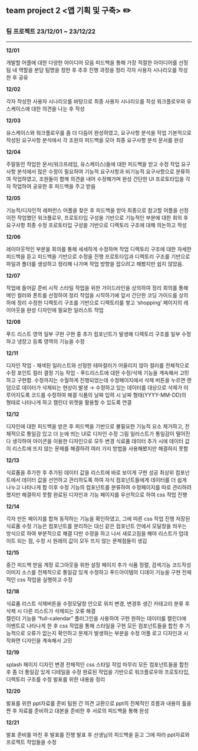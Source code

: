 ## team project 2 <앱 기획 및 구축> ✏️

### __팀 프로젝트 23/12/01 ~ 23/12/22__
* * *

__12/01__

개발할 어플에 대한 다양한 아이디어 모음
피드백을 통해 가장 적절한 아이디어를 선정
팀 내 역할을 분담
팀명을 정한 후 추후 진행 과정을 정리
각자 사용자 시나리오를 작성한 후 공유

__12/02__ 

각자 작성한 사용자 시나리오를 바탕으로 최종 사용자 시나리오를 작성
워크플로우와 유스케이스에 대한 의견을 나눈 후 작성

__12/03__  

유스케이스와 워크플로우를 좀 더 다듬어 완성하였고, 요구사항 분석을 작업
기본적으로 작성된 요구사항 분석에서 각 조원의 피드백을 모아 최종 요구사항 분석 문서를 완성

__12/04__  

주말동안 작업한 문서(워크프레임, 유스케이스)들에 대한 피드백을 받고 수정 작업
요구사항 분석에서 많은 수정이 필요하여 기능적 요구사항과 비기능적 요구사항으로 분류하여 작업하였고, 
조원들이 함께 의견을 내어 수정해가며 완성
간단한 UI 프로토타입을 각자 작업하여 공유한 후 피드백을 주고 받음

__12/05__  

기능적/디자인적 레퍼런스 어플을 찾은 후 피드백을 받아 최종으로 참고할 어플을 선정
이전 작업했던 워크플로우, 프로토타입 구성을 기반으로 기능적인 부분에 대한 회의 후 요구사항 최종 수정
프로토타입 구성을 기반으로 디렉토리 구조에 대해 의논하고 작성

__12/06__   

레이아웃적인 부분을 회의를 통해 세세하게 수정하며 작업 
디렉토리 구조에 대한 자세한 피드백을 듣고 피드백을 기반으로 수정을 진행
프로토타입과 디렉토리 구조를 기반으로 파일과 폴더를 생성하고 정리해 나가며 작업 방향을 잡으려고 해봤지만 쉽지 않았음.

__12/07__  

작업에 들어갈 준비 시작
스타일 작업을 위한 가이드라인을 상의하여 정리
회의를 통해 메인 컬러와 폰트를 선정하여 정리
작업을 시작하기에 앞서 간단한 코딩 가이드를 상의하에 정리
수정한 디렉토리 구조를 기반으로 디렉토리를 쌓고 ‘shopping’ 페이지의 레이아웃을 완성
디자인에 필요한 일러스트 작업

__12/08__  

푸드 리스트 영역 일부 구현
구현 중 추가 컴포넌트가 발생해 디렉토리 구조를 일부 수정하고 냉장고 등록 영역의 기능을 수정

__12/11__  

디자인 작업 - 채색된 일러스트와 선정한 테마컬러가 어울리지 않아 컬러를 전체적으로 수정 
포인트 컬러 결정
기능 작업 - 푸드리스트에 대한 수정/삭제 기능을 계속해서 고민하고 구현함.
수정까지는 수월하게 진행되었는데 수정페이지에서 삭제 버튼을 누르면 랜덤으로 데이터가 삭제되는 현상이 발생 
→ 수정하고 있는 데이터를 대상으로 삭제가 이루어지도록 코드를 수정하여 해결
식품의 날짜 입력 시 날짜 형태(YYYY-MM-DD)의 형태로 나타나게 하고 캘린더 위젯을 활용할 수 있도록 연결

__12/12__  

디자인에 대한 피드백을 받은 후 피드백을 기반으로 불필요한 기능적 요소 제거하고, 전체적으로 통일감 있고 더 눈에 띄는 UI로 디자인 수정
그림 일러스트가 통일감이 떨어진다 생각하여 아이콘을 이용한 디자인으로 모두 변경
식료품 데이터 추가 시에 데이터 값이 리스트에 뜨지 않는 문제를 해결하려 여러 가지 방법을 사용해봤지만 해결하지 못함

__12/13__ 

식료품을 추가한 후 추가된 데이터 값을 리스트에 바로 보이게 구현 성공
최상위 컴포넌트에서 데이터 값을 선언하고 관리하도록 하여 자식 컴포넌트들에게 데이터를 더 쉽게 나누고 나타나게 함
이후 수정 기능의 컴포넌트를 분류하여 수정페이지를 따로 관리하려 했지만 해결하지 못함
완료된 디자인과 기능 페이지를 우선적으로 하여 css 작업 진행

__12/14__ 

각자 만든 페이지를 합쳐 동작하는 기능을 확인하였고, 그에 따른 css 작업 진행
저장된 식료품 수정 기능은 컴포넌트를 분리하는 대신 같은 컴포넌트 안에서 모달창을 띄우는 방식으로 하여 부분적으로 해결
다만 수정을 하고 나서 새로고침을 해야 리스트가 업데이트 되는 점, 수정 시 원래의 값이 모두 뜨지 않는 문제점들이 생김

__12/15__  

중간 피드백 받음
계정 로그아웃을 위한 설정 페이지 추가
식품 정렬, 검색기능 코드작성 
이미지 소스를 전체적으로 통일감 있게 수정하고 푸드아이템의 디데이 기능을 구현
전체적인 css 작업을 실행하고 수정

__12/18__

식료품 리스트 삭제버튼을 수정모달창 안으로 위치 변경, 
변경후 생긴 카테고리 분류 후 삭제 시 다른 리스트가 삭제되는 오류 해결  
캘린더 기능을 “full-calendar” 플러그인을 사용하여 구현
원하는 데이터를 캘린더에 이벤트로 나타나게 한 후 css 작업을 통해 스타일을 구현
모든 컴포넌트들을 합친 후 기능적으로 오류가 없는지 확인하고 문제가 발생하는 부분을 수정
어플 로고 디자인과 시작화면 디자인을 계속해서 고민

__12/19__ 

splash 페이지 디자인 변경
전체적인 css 스타일 작업 마무리
모든 컴포넌트들을 합친 후 좀 더 통일감 있게 디테일을 수정
완료된 작업을 기반으로 워크플로우와 프로토타입, 디렉토리 구조를 수정
발표를 위한 내용을 정리

__12/20__ 

발표를 위한 ppt자료를 준비
팀원 간 의견 교환으로 ppt의 전체적인 흐름과 내용의 틀을 짠 후 자료를 준비하고 대본을 준비한 후 서로의 피드백을 통해 완성

__12/21__

발표 준비를 마친 후 발표를 진행
발표 후 선생님의 피드백을 듣고 그에 따라 ppt자료와 프로젝트 작업들을 수정
